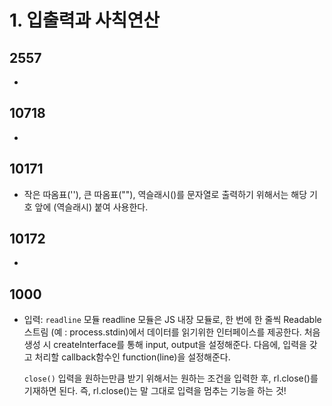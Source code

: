 # 1. 입출력과 사칙연산

## 2557

-

## 10718

-

## 10171

-   작은 따옴표(''), 큰 따옴표(""), 역슬래시(\)를 문자열로 출력하기 위해서는 해당 기호 앞에 \(역슬래시) 붙여 사용한다.

## 10172

-

## 1000

-   입력: `readline` 모듈
    readline 모듈은 JS 내장 모듈로, 한 번에 한 줄씩 Readable 스트림 (예 : process.stdin)에서 데이터를 읽기위한 인터페이스를 제공한다.
    처음 생성 시 createInterface를 통해 input, output을 설정해준다.
    다음에, 입력을 갖고 처리할 callback함수인 function(line)을 설정해준다.

    `close()`
    입력을 원하는만큼 받기 위해서는 원하는 조건을 입력한 후, rl.close()를 기재하면 된다.
    즉, rl.close()는 말 그대로 입력을 멈추는 기능을 하는 것!
